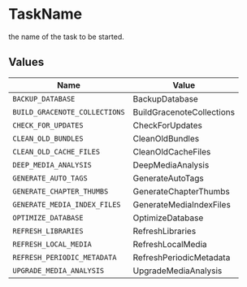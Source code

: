 # TaskName

the name of the task to be started.


## Values

| Name                          | Value                         |
| ----------------------------- | ----------------------------- |
| `BACKUP_DATABASE`             | BackupDatabase                |
| `BUILD_GRACENOTE_COLLECTIONS` | BuildGracenoteCollections     |
| `CHECK_FOR_UPDATES`           | CheckForUpdates               |
| `CLEAN_OLD_BUNDLES`           | CleanOldBundles               |
| `CLEAN_OLD_CACHE_FILES`       | CleanOldCacheFiles            |
| `DEEP_MEDIA_ANALYSIS`         | DeepMediaAnalysis             |
| `GENERATE_AUTO_TAGS`          | GenerateAutoTags              |
| `GENERATE_CHAPTER_THUMBS`     | GenerateChapterThumbs         |
| `GENERATE_MEDIA_INDEX_FILES`  | GenerateMediaIndexFiles       |
| `OPTIMIZE_DATABASE`           | OptimizeDatabase              |
| `REFRESH_LIBRARIES`           | RefreshLibraries              |
| `REFRESH_LOCAL_MEDIA`         | RefreshLocalMedia             |
| `REFRESH_PERIODIC_METADATA`   | RefreshPeriodicMetadata       |
| `UPGRADE_MEDIA_ANALYSIS`      | UpgradeMediaAnalysis          |